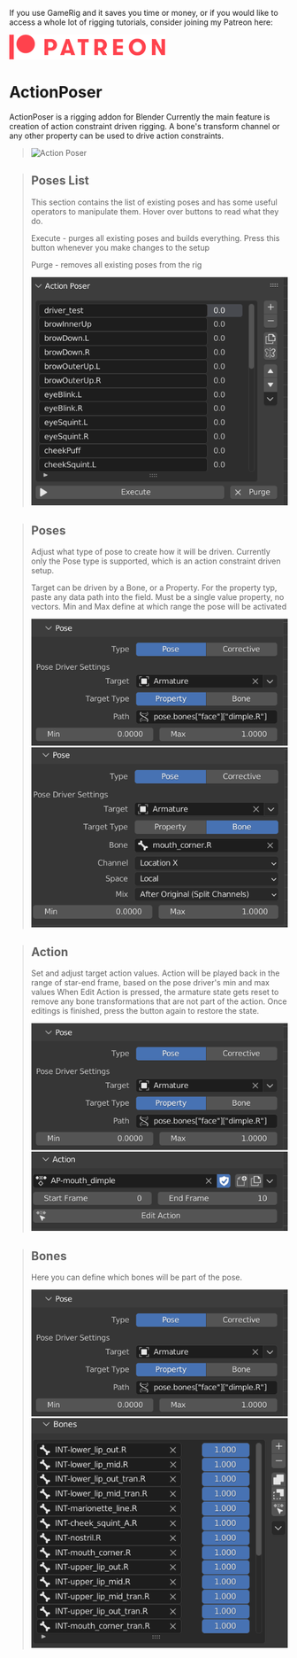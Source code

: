If you use GameRig and it saves you time or money, or if you would like to access a whole lot of rigging tutorials, consider joining my Patreon here:

[![Patreon](images/Digital-Patreon-Logo_FieryCoral.png)](https://www.patreon.com/arminhalac)


# ActionPoser

ActionPoser is a rigging addon for Blender
Currently the main feature is creation of action constraint driven rigging.
A bone's transform channel or any other property can be used to drive action constraints.

> ![Action Poser](images/blender_XRXHmdipBF.gif)

> ## Poses List
> This section contains the list of existing poses and has some useful operators to manipulate them.
> Hover over buttons to read what they do.
> 
> Execute - purges all existing poses and builds everything. Press this button whenever you make changes to the setup
> 
> Purge - removes all existing poses from the rig
> 
> ![Pose List](images/poselist.png)


> ## Poses
> Adjust what type of pose to create how it will be driven.
> Currently only the Pose type is supported, which is an action constraint driven setup.
>
>Target can be driven by a Bone, or a Property. For the property typ, paste any data path into the field. Must be a single value property, no vectors.
>Min and Max define at which range the pose will be activated
> 
> ![Pose List](images/pose.png) ![Pose List](images/pose2.png)


> ## Action
> Set and adjust target action values.
> Action will be played back in the range of star-end frame, based on the pose driver's min and max values
> When Edit Action is pressed, the armature state gets reset to remove any bone transformations that are not part of the action. Once editings is finished, press the button again to restore the state.
> 
> ![Pose List](images/pose.png) ![Pose List](images/action.png)


> ## Bones
> Here you can define which bones will be part of the pose.
> 
> ![Pose List](images/pose.png) ![Pose List](images/bones.png)
